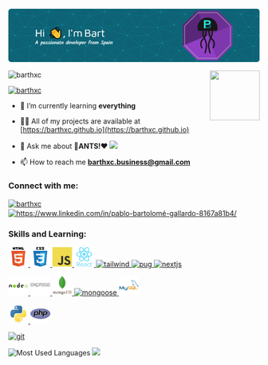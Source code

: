 ![Header](./github-header-image.png)


<!--[![MasterHead](https://media2.giphy.com/media/9JrkkDoJuU0FbdbUZU/giphy.gif?cid=ecf05e473or02ur9tks0dbaqiigkx08ajz8fw46q0gdd3j96&ep=v1_gifs_search&rid=giphy.gif&ct=g)](https://barthxc.github.io)
<h1 align="center">Hi 👋, I'm Bart</h1>
<h3 align="center">A passionate developer from Spain</h3>-->



<p align="left"> <img src="https://komarev.com/ghpvc/?username=barthxc&label=Profile%20views&color=0e75b6&style=flat" alt="barthxc" />  <img style="pointer-events: none;" align="right" width="100" height="100" src="https://em-content.zobj.net/source/microsoft-teams/363/jellyfish_1fabc.png">
</p>

<p align="left"> <a href="https://twitter.com/bart_hxc" target="blank"><img src="https://img.shields.io/twitter/follow/bart_hxc?logo=twitter&style=for-the-badge" alt="barthxc" /></a>  </p>  

- 🌱 I’m currently learning **everything**

- 👨‍💻 All of my projects are available at [https://barthxc.github.io](https://barthxc.github.io)

- 💬 Ask me about **🐜ANTS!❤️** <img style="pointer-events: none;" aling="right" widht="50" height="50" src="https://em-content.zobj.net/source/animated-noto-color-emoji/356/ant_1f41c.gif">

- 📫 How to reach me **barthxc.business@gmail.com**

<h3 align="left">Connect with me:</h3>
<p align="left">
<a href="https://twitter.com/barthxc" target="blank"><img align="center" src="https://raw.githubusercontent.com/rahuldkjain/github-profile-readme-generator/master/src/images/icons/Social/twitter.svg" alt="barthxc" height="30" width="40" /></a>
<a href="https://linkedin.com/in/https://www.linkedin.com/in/pablo-bartolomé-gallardo-8167a81b4/" target="blank"><img align="center" src="https://raw.githubusercontent.com/rahuldkjain/github-profile-readme-generator/master/src/images/icons/Social/linked-in-alt.svg" alt="https://www.linkedin.com/in/pablo-bartolomé-gallardo-8167a81b4/" height="30" width="40" /></a>
</p>

<h3 align="left">Skills and Learning:</h3>
<p align="left">
  <a href="https://www.w3.org/html/" target="_blank" rel="noreferrer">
    <img src="https://raw.githubusercontent.com/devicons/devicon/master/icons/html5/html5-original-wordmark.svg" alt="html5" width="40" height="40"/>
  </a>
  <a href="https://www.w3schools.com/css/" target="_blank" rel="noreferrer">
    <img src="https://raw.githubusercontent.com/devicons/devicon/master/icons/css3/css3-original-wordmark.svg" alt="css3" width="40" height="40"/>
  </a>
  <a href="https://developer.mozilla.org/en-US/docs/Web/JavaScript" target="_blank" rel="noreferrer">
    <img src="https://raw.githubusercontent.com/devicons/devicon/master/icons/javascript/javascript-original.svg" alt="javascript" width="40" height="40"/>
  </a>
  <a href="https://reactjs.org/" target="_blank" rel="noreferrer">
    <img src="https://raw.githubusercontent.com/devicons/devicon/master/icons/react/react-original-wordmark.svg" alt="react" width="40" height="40"/>
  </a>
  <a href="https://tailwindcss.com/" target="_blank" rel="noreferrer">
    <img src="https://www.vectorlogo.zone/logos/tailwindcss/tailwindcss-icon.svg" alt="tailwind" width="40" height="40"/>
  </a>
  <a href="https://pugjs.org" target="_blank" rel="noreferrer">
    <img src="https://cdn.worldvectorlogo.com/logos/pug.svg" alt="pug" width="40" height="40"/>
  </a>
    <a href="https://nextjs.org/" target="_blank" rel="noreferrer">
    <img src="https://assets.vercel.com/image/upload/v1662130559/nextjs/Icon_light_background.png" alt="nextjs" width="40" height="40">
  </a>
</p>

<p align="left">
  <a href="https://nodejs.org" target="_blank" rel="noreferrer">
    <img src="https://raw.githubusercontent.com/devicons/devicon/master/icons/nodejs/nodejs-original-wordmark.svg" alt="nodejs" width="40" height="40"/>
  </a>
  <a href="https://expressjs.com" target="_blank" rel="noreferrer">
    <img src="https://raw.githubusercontent.com/devicons/devicon/master/icons/express/express-original-wordmark.svg" alt="express" width="40" height="40"/>
  </a>
  <a href="https://www.mongodb.com/" target="_blank" rel="noreferrer">
    <img src="https://raw.githubusercontent.com/devicons/devicon/master/icons/mongodb/mongodb-original-wordmark.svg" alt="mongodb" width="40" height="40"/>
  </a>
  <a href="https://mongoosejs.com/" target="_blank" rel="noreferrer">
    <img src="https://mongoosejs.com/docs/images/mongoose5_62x30_transparent.png" alt="mongoose" width="40" height="40"/>
  </a>
  <a href="https://www.mysql.com/" target="_blank" rel="noreferrer">
    <img src="https://raw.githubusercontent.com/devicons/devicon/master/icons/mysql/mysql-original-wordmark.svg" alt="mysql" width="40" height="40"/>
  </a>
</p>

<p align="left">
  <a href="https://www.python.org" target="_blank" rel="noreferrer">
    <img src="https://raw.githubusercontent.com/devicons/devicon/master/icons/python/python-original.svg" alt="python" width="40" height="40"/>
  </a>
  <a href="https://www.php.net" target="_blank" rel="noreferrer">
    <img src="https://raw.githubusercontent.com/devicons/devicon/master/icons/php/php-original.svg" alt="php" width="40" height="40"/>
  </a>
</p>

<p align="left">
  <a href="https://git-scm.com/" target="_blank" rel="noreferrer">
    <img src="https://www.vectorlogo.zone/logos/git-scm/git-scm-icon.svg" alt="git" width="40" height="40"/>
  </a>
</p>




![Most Used Languages](https://github-readme-stats.vercel.app/api/top-langs/?username=BartHxC&layout=compact&show_icons=true&theme=algolia&border_radius=20) <img style="pointer-events: none;" aling="right" widht="50px" height="50px" src="https://em-content.zobj.net/source/animated-noto-color-emoji/356/jellyfish_1fabc.gif"> 

<!--
<p align="left">
[<img width="200" src="https://media2.giphy.com/media/9JrkkDoJuU0FbdbUZU/giphy.gif?cid=ecf05e473or02ur9tks0dbaqiigkx08ajz8fw46q0gdd3j96&ep=v1_gifs_search&rid=giphy.gif&ct=g" alt="click">](https://barthxc.github.io){:target="_blank"}
</p> 
Arreglar este markwdown para hacer un img de target blank 
Usar otro diseño (?)
-->










